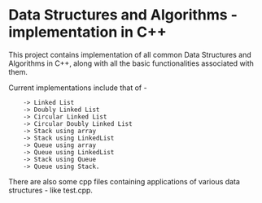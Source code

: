 # Data Structures and Algorithms - implementation in C++
This project contains implementation of all common Data Structures and Algorithms in C++, along with all the basic functionalities associated with them.


Current implementations include that of - 

``` 
    -> Linked List
    -> Doubly Linked List
    -> Circular Linked List
    -> Circular Doubly Linked List
    -> Stack using array
    -> Stack using LinkedList
    -> Queue using array
    -> Queue using LinkedList
    -> Stack using Queue
    -> Queue using Stack. 
```


There are also some cpp files containing applications of various data structures - like test.cpp.
